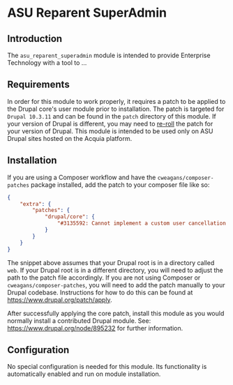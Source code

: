 # ASU Reparent SuperAdmin

## Introduction
The `asu_reparent_superadmin` module is intended to provide Enterprise Technology with a tool to ...

## Requirements
In order for this module to work properly, it requires a patch to be applied to the Drupal core's user module prior to installation.
The patch is targeted for `Drupal 10.3.11` and can be found in the `patch` directory of this module. If your version
of Drupal is different, you may need to [re-roll](https://www.drupal.org/docs/develop/git/using-git-to-contribute-to-drupal/rerolling-patches) the patch for your version of Drupal.
This module is intended to be used only on ASU Drupal sites hosted on the Acquia platform.

## Installation
If you are using a Composer workflow and have the `cweagans/composer-patches` package installed, add the patch to your composer file like so:
```json
{
    "extra": {
        "patches": {
            "drupal/core": {
                "#3135592: Cannot implement a custom user cancellation method": "web/modules/contrib/asu_secure_superadmin/modules/asu_reparent_superadmin/patch/user-module-3135592-2241mr-c39.patch"
            }
        }
    }
}
```
The snippet above assumes that your Drupal root is in a directory called `web`. If your Drupal root is in a different directory, you will need to adjust the path to the patch file accordingly.
If you are not using Composer or `cweagans/composer-patches`, you will need to add the patch manually to your Drupal codebase. Instructions for how to do this can be found at https://www.drupal.org/patch/apply.

After successfully applying the core patch, install this module as you would normally install a contributed Drupal module.
See: https://www.drupal.org/node/895232 for further information.

## Configuration
No special configuration is needed for this module. Its functionality is automatically enabled and run on module installation.
